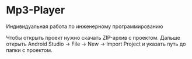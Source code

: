 # Mp3-Player
Индивидуальная работа по инженерному программированию

Чтобы открыть проект нужно скачать ZIP-архив с проектом. Дальше открыть Android Studio -> File -> New -> Import Project и указать путь до папки с проектом.
